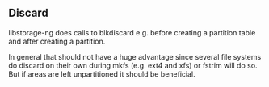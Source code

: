 
Discard
-------

libstorage-ng does calls to blkdiscard e.g. before creating a
partition table and after creating a partition.

In general that should not have a huge advantage since several file
systems do discard on their own during mkfs (e.g. ext4 and xfs) or
fstrim will do so. But if areas are left unpartitioned it should be
beneficial.

